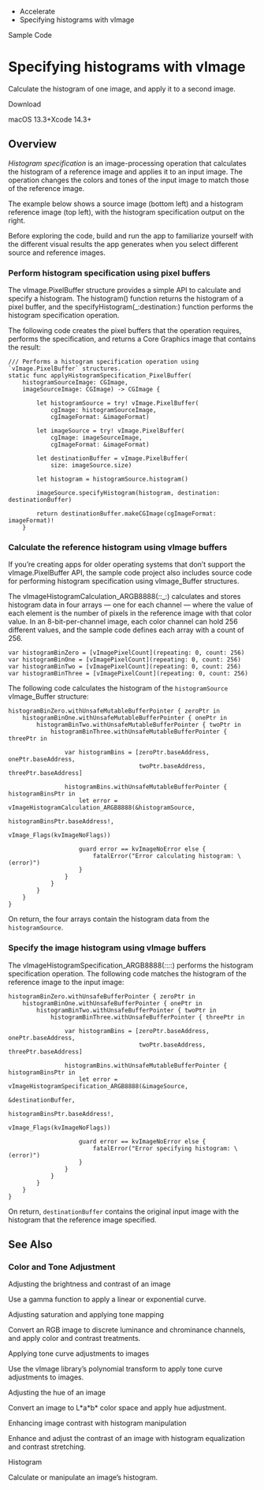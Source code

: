 

- Accelerate
-  Specifying histograms with vImage 

Sample Code

# Specifying histograms with vImage

Calculate the histogram of one image, and apply it to a second image.

Download

macOS 13.3+Xcode 14.3+

## Overview

*Histogram specification* is an image-processing operation that calculates the histogram of a reference image and applies it to an input image. The operation changes the colors and tones of the input image to match those of the reference image.

The example below shows a source image (bottom left) and a histogram reference image (top left), with the histogram specification output on the right.

Before exploring the code, build and run the app to familiarize yourself with the different visual results the app generates when you select different source and reference images.

### Perform histogram specification using pixel buffers

The vImage.PixelBuffer structure provides a simple API to calculate and specify a histogram. The histogram() function returns the histogram of a pixel buffer, and the specifyHistogram(_:destination:) function performs the histogram specification operation.

The following code creates the pixel buffers that the operation requires, performs the specification, and returns a Core Graphics image that contains the result:

```
/// Performs a histogram specification operation using `vImage.PixelBuffer` structures.
static func applyHistogramSpecification_PixelBuffer(
    histogramSourceImage: CGImage,
    imageSourceImage: CGImage) -> CGImage {

        let histogramSource = try! vImage.PixelBuffer(
            cgImage: histogramSourceImage,
            cgImageFormat: &imageFormat)

        let imageSource = try! vImage.PixelBuffer(
            cgImage: imageSourceImage,
            cgImageFormat: &imageFormat)

        let destinationBuffer = vImage.PixelBuffer(
            size: imageSource.size)

        let histogram = histogramSource.histogram()

        imageSource.specifyHistogram(histogram, destination: destinationBuffer)

        return destinationBuffer.makeCGImage(cgImageFormat: imageFormat)!
    }
```

### Calculate the reference histogram using vImage buffers

If you’re creating apps for older operating systems that don’t support the vImage.PixelBuffer API, the sample code project also includes source code for performing histogram specification using vImage_Buffer structures.

The vImageHistogramCalculation_ARGB8888(_:_:_:) calculates and stores histogram data in four arrays — one for each channel — where the value of each element is the number of pixels in the reference image with that color value. In an 8-bit-per-channel image, each color channel can hold 256 different values, and the sample code defines each array with a count of 256.

```
var histogramBinZero = [vImagePixelCount](repeating: 0, count: 256)
var histogramBinOne = [vImagePixelCount](repeating: 0, count: 256)
var histogramBinTwo = [vImagePixelCount](repeating: 0, count: 256)
var histogramBinThree = [vImagePixelCount](repeating: 0, count: 256)
```

The following code calculates the histogram of the `histogramSource` vImage_Buffer structure:

```
histogramBinZero.withUnsafeMutableBufferPointer { zeroPtr in
    histogramBinOne.withUnsafeMutableBufferPointer { onePtr in
        histogramBinTwo.withUnsafeMutableBufferPointer { twoPtr in
            histogramBinThree.withUnsafeMutableBufferPointer { threePtr in

                var histogramBins = [zeroPtr.baseAddress, onePtr.baseAddress,
                                     twoPtr.baseAddress, threePtr.baseAddress]

                histogramBins.withUnsafeMutableBufferPointer { histogramBinsPtr in
                    let error = vImageHistogramCalculation_ARGB8888(&histogramSource,
                                                                    histogramBinsPtr.baseAddress!,
                                                                    vImage_Flags(kvImageNoFlags))

                    guard error == kvImageNoError else {
                        fatalError("Error calculating histogram: \(error)")
                    }
                }
            }
        }
    }
}
```

On return, the four arrays contain the histogram data from the `histogramSource`.

### Specify the image histogram using vImage buffers

The vImageHistogramSpecification_ARGB8888(_:_:_:_:) performs the histogram specification operation. The following code matches the histogram of the reference image to the input image:

```
histogramBinZero.withUnsafeBufferPointer { zeroPtr in
    histogramBinOne.withUnsafeBufferPointer { onePtr in
        histogramBinTwo.withUnsafeBufferPointer { twoPtr in
            histogramBinThree.withUnsafeBufferPointer { threePtr in

                var histogramBins = [zeroPtr.baseAddress, onePtr.baseAddress,
                                     twoPtr.baseAddress, threePtr.baseAddress]

                histogramBins.withUnsafeMutableBufferPointer { histogramBinsPtr in
                    let error = vImageHistogramSpecification_ARGB8888(&imageSource,
                                                                      &destinationBuffer,
                                                                      histogramBinsPtr.baseAddress!,
                                                                      vImage_Flags(kvImageNoFlags))

                    guard error == kvImageNoError else {
                        fatalError("Error specifying histogram: \(error)")
                    }
                }
            }
        }
    }
}
```

On return, `destinationBuffer` contains the original input image with the histogram that the reference image specified.

## See Also

### Color and Tone Adjustment

Adjusting the brightness and contrast of an image

Use a gamma function to apply a linear or exponential curve.

Adjusting saturation and applying tone mapping

Convert an RGB image to discrete luminance and chrominance channels, and apply color and contrast treatments.

Applying tone curve adjustments to images

Use the vImage library’s polynomial transform to apply tone curve adjustments to images.

Adjusting the hue of an image

Convert an image to L\*a\*b\* color space and apply hue adjustment.

Enhancing image contrast with histogram manipulation

Enhance and adjust the contrast of an image with histogram equalization and contrast stretching.

Histogram

Calculate or manipulate an image’s histogram.


